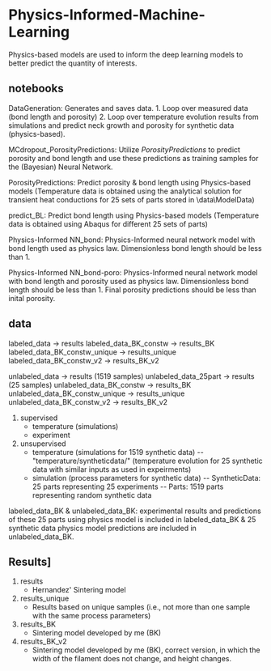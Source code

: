 # Physics-Informed-Machine-Learning
Physics-based models are used to inform the deep learning models to better predict the quantity of interests.

## notebooks
DataGeneration: Generates and saves data.
	1. Loop over measured data (bond length and porosity)
	2. Loop over temperature evolution results from simulations and predict neck growth and porosity for synthetic data (physics-based).

MCdropout_PorosityPredictions: Utilize *PorosityPredictions* to predict porosity and bond length and use these predictions as training samples for the (Bayesian) Neural Network.

PorosityPredictions: Predict porosity & bond length using Physics-based models (Temperature data is obtained using the analytical solution for transient heat conductions for 25 sets of parts stored in \data\ModelData)

predict_BL: Predict bond length using Physics-based models (Temperature data is obtained using Abaqus for different 25 sets of parts)

Physics-Informed NN_bond: Physics-Informed neural network model with bond length used as physics law. 
Dimensionless bond length should be less than 1.

Physics-Informed NN_bond-poro: Physics-Informed neural network model with bond length and porosity used as physics law.
Dimensionless bond length should be less than 1.
Final porosity predictions should be less than inital porosity.

## data
labeled_data -> results
labeled_data_BK_constw -> results_BK
labeled_data_BK_constw_unique -> results_unique
labeled_data_BK_constw_v2 -> results_BK_v2

unlabeled_data -> results (1519 samples)
unlabeled_data_25part -> results (25 samples)
unlabeled_data_BK_constw -> results_BK
unlabeled_data_BK_constw_unique -> results_unique
unlabeled_data_BK_constw_v2 -> results_BK_v2


1. supervised
	- temperature (simulations)
	- experiment
2. unsupervised
	- temperature (simulations for 1519 synthetic data)
		-- "temperature/syntheticdata/" (temperature evolution for 25 synthetic data with similar inputs as used in expeirments)
	- simulation (process parameters for synthetic data)
		-- SyntheticData: 25 parts representing 25 experiments
		-- Parts: 1519 parts representing random synthetic data

labeled_data_BK	& unlabeled_data_BK: experimental results and predictions of these 25 parts using physics model is included in labeled_data_BK & 25 synthetic data physics model predictions are included in unlabeled_data_BK.


## Results]
1. results
	- Hernandez' Sintering model
2. results_unique
	- Results based on unique samples (i.e., not more than one sample with the same process parameters)
3. results_BK
	- Sintering model developed by me (BK)
4. results_BK_v2
	- Sintering model developed by me (BK), correct version, in which the width of the filament does not change, and height changes.

